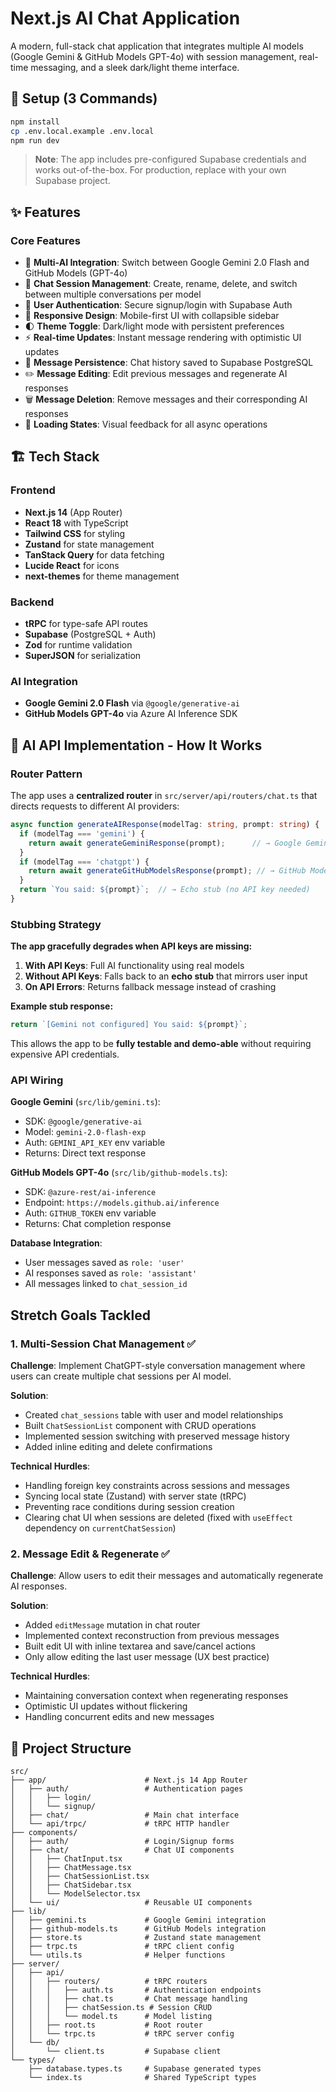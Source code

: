 # Next.js AI Chat Application

A modern, full-stack chat application that integrates multiple AI models (Google Gemini & GitHub Models GPT-4o) with session management, real-time messaging, and a sleek dark/light theme interface.

## 🚀 Setup (3 Commands)

```bash
npm install
cp .env.local.example .env.local
npm run dev
```



> **Note**: The app includes pre-configured Supabase credentials and works out-of-the-box. For production, replace with your own Supabase project.

## ✨ Features

### Core Features
- 🤖 **Multi-AI Integration**: Switch between Google Gemini 2.0 Flash and GitHub Models (GPT-4o)
- 💬 **Chat Session Management**: Create, rename, delete, and switch between multiple conversations per model
- 🔐 **User Authentication**: Secure signup/login with Supabase Auth
- 📱 **Responsive Design**: Mobile-first UI with collapsible sidebar
- 🌓 **Theme Toggle**: Dark/light mode with persistent preferences
- ⚡ **Real-time Updates**: Instant message rendering with optimistic UI updates
- 💾 **Message Persistence**: Chat history saved to Supabase PostgreSQL
- ✏️ **Message Editing**: Edit previous messages and regenerate AI responses
- 🗑️ **Message Deletion**: Remove messages and their corresponding AI responses
- 🔄 **Loading States**: Visual feedback for all async operations



## 🏗️ Tech Stack

### Frontend
- **Next.js 14** (App Router)
- **React 18** with TypeScript
- **Tailwind CSS** for styling
- **Zustand** for state management
- **TanStack Query** for data fetching
- **Lucide React** for icons
- **next-themes** for theme management

### Backend
- **tRPC** for type-safe API routes
- **Supabase** (PostgreSQL + Auth)
- **Zod** for runtime validation
- **SuperJSON** for serialization

### AI Integration
- **Google Gemini 2.0 Flash** via `@google/generative-ai`
- **GitHub Models GPT-4o** via Azure AI Inference SDK

## 🤖 AI API Implementation - How It Works

### Router Pattern
The app uses a **centralized router** in `src/server/api/routers/chat.ts` that directs requests to different AI providers:

```typescript
async function generateAIResponse(modelTag: string, prompt: string) {
  if (modelTag === 'gemini') {
    return await generateGeminiResponse(prompt);      // → Google Gemini API
  }
  if (modelTag === 'chatgpt') {
    return await generateGitHubModelsResponse(prompt); // → GitHub Models (GPT-4o)
  }
  return `You said: ${prompt}`;  // → Echo stub (no API key needed)
}
```

### Stubbing Strategy
**The app gracefully degrades when API keys are missing:**

1. **With API Keys**: Full AI functionality using real models
2. **Without API Keys**: Falls back to an **echo stub** that mirrors user input
3. **On API Errors**: Returns fallback message instead of crashing

**Example stub response:**
```typescript
return `[Gemini not configured] You said: ${prompt}`;
```

This allows the app to be **fully testable and demo-able** without requiring expensive API credentials.

### API Wiring

**Google Gemini** (`src/lib/gemini.ts`):
- SDK: `@google/generative-ai`
- Model: `gemini-2.0-flash-exp`
- Auth: `GEMINI_API_KEY` env variable
- Returns: Direct text response

**GitHub Models GPT-4o** (`src/lib/github-models.ts`):
- SDK: `@azure-rest/ai-inference`
- Endpoint: `https://models.github.ai/inference`
- Auth: `GITHUB_TOKEN` env variable
- Returns: Chat completion response

**Database Integration**:
- User messages saved as `role: 'user'`
- AI responses saved as `role: 'assistant'`
- All messages linked to `chat_session_id`


## Stretch Goals Tackled

### 1. **Multi-Session Chat Management** ✅
**Challenge**: Implement ChatGPT-style conversation management where users can create multiple chat sessions per AI model.

**Solution**:
- Created `chat_sessions` table with user and model relationships
- Built `ChatSessionList` component with CRUD operations
- Implemented session switching with preserved message history
- Added inline editing and delete confirmations

**Technical Hurdles**:
- Handling foreign key constraints across sessions and messages
- Syncing local state (Zustand) with server state (tRPC)
- Preventing race conditions during session creation
- Clearing chat UI when sessions are deleted (fixed with `useEffect` dependency on `currentChatSession`)

### 2. **Message Edit & Regenerate** ✅
**Challenge**: Allow users to edit their messages and automatically regenerate AI responses.

**Solution**:
- Added `editMessage` mutation in chat router
- Implemented context reconstruction from previous messages
- Built edit UI with inline textarea and save/cancel actions
- Only allow editing the last user message (UX best practice)

**Technical Hurdles**:
- Maintaining conversation context when regenerating responses
- Optimistic UI updates without flickering
- Handling concurrent edits and new messages



## 📁 Project Structure

```
src/
├── app/                      # Next.js 14 App Router
│   ├── auth/                 # Authentication pages
│   │   ├── login/
│   │   └── signup/
│   ├── chat/                 # Main chat interface
│   └── api/trpc/             # tRPC HTTP handler
├── components/
│   ├── auth/                 # Login/Signup forms
│   ├── chat/                 # Chat UI components
│   │   ├── ChatInput.tsx
│   │   ├── ChatMessage.tsx
│   │   ├── ChatSessionList.tsx
│   │   ├── ChatSidebar.tsx
│   │   └── ModelSelector.tsx
│   └── ui/                   # Reusable UI components
├── lib/
│   ├── gemini.ts             # Google Gemini integration
│   ├── github-models.ts      # GitHub Models integration
│   ├── store.ts              # Zustand state management
│   ├── trpc.ts               # tRPC client config
│   └── utils.ts              # Helper functions
├── server/
│   ├── api/
│   │   ├── routers/          # tRPC routers
│   │   │   ├── auth.ts       # Authentication endpoints
│   │   │   ├── chat.ts       # Chat message handling
│   │   │   ├── chatSession.ts # Session CRUD
│   │   │   └── model.ts      # Model listing
│   │   ├── root.ts           # Root router
│   │   └── trpc.ts           # tRPC server config
│   └── db/
│       └── client.ts         # Supabase client
└── types/
    ├── database.types.ts     # Supabase generated types
    └── index.ts              # Shared TypeScript types

